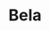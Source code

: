 ---
layout: education
section_id: products
hero-image: hero-1.jpg
title: Bela
permalink: /products/bela
---
